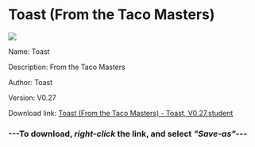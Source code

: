 # Toast (From the Taco Masters)

<img src = "https://raw.githubusercontent.com/Arbiter1223/Koukou-Gurashi-Custom-Students/master/Students/Files/Toast%20(From%20the%20Taco%20Masters).png">

Name: Toast

Description: From the Taco Masters

Author: Toast

Version: V0.27

Download link: <a href="https://raw.githubusercontent.com/Arbiter1223/Koukou-Gurashi-Custom-Students/master/Students/Files/Toast%20(From%20the%20Taco%20Masters)%20-%20Toast%2C%20V0.27.student">Toast (From the Taco Masters) - Toast, V0.27.student</a>

### ---**To download, _right-click_ the link, and select _"Save-as"_**---

